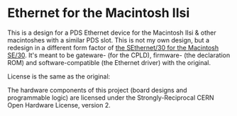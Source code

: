 # Ethernet for the Macintosh IIsi

This is a design for a PDS Ethernet device for the Macintosh IIsi & other macintoshes with a similar PDS slot. This is not my own design, but a redesign in a different form factor of [the SEthernet/30 for the Macintosh SE/30](https://github.com/rhalkyard/SEthernet). It's meant to be gateware- (for the CPLD), firmware- (the declaration ROM) and software-compatible (the Ethernet driver) with the original.

License is the same as the original:

The hardware components of this project (board designs and programmable logic) are licensed under the Strongly-Reciprocal CERN Open Hardware License, version 2.

